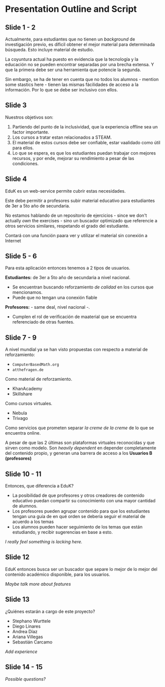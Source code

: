 # Presentation Outline and Script

## Slide 1 - 2

Actualmente, para estudiantes que no tienen un *background* de investigación previo, es díficil obtener el mejor material para determinada búsqueda. Esto incluye material de estudio.

La coyuntura actual ha puesto en evidencia que la tecnología y la educación no se pueden encontrar separadas por una brecha extensa. Y que la primera debe ser una herramienta que potencie la segunda.

Sin embargo, se ha de tener en cuenta que no todos los alumnos - mention some stastics here - tienen las mismas fácilidades de acceso a la información. Por lo que se debe ser inclusivo con ellos.  

## Slide 3

Nuestros objetivos son:

1. Partiendo del punto de la inclusividad, que la experiencia offline sea un factor importante.
2. Los cursos a tratar estan relacionados a STEAM.
3. El material de estos cursos debe ser confiable, estar vaalidado como útil para ellos.
4. Lo que se espera, es que los estudiantes puedan trabajar con mejores recursos, y por ende, mejorar su rendimiento a pesar de las condiciones.

## Slide 4

EduK es un web-service permite cubrir estas necesidades. 

Este debe permitir a profesores subir material educativo para estudiantes de 3er a 5to año de secundaria. 

No estamos hablando de un repositorio de ejercicios - since we don't actually *own* the exercises - sino un buscador optimizado que referencie a otros servicios similares, respetando el grado del estudiante. 

Contará con una función paara ver y utilizar el material sin conexión a Internet

## Slide 5 - 6

Para esta aplicación entonces tenemos a 2 tipos de usuarios.

**Estudiantes:** de 3er a 5to año de secundaria a nivel nacional. 

* Se encuentran buscando reforzamiento *de calidad* en los cursos que mencionamos.
* Puede que no tengan una conexión fiable

**Profesores:** - same deal, nivel nacional -. 

* Cumplen el rol de verificación de maaterial que se encuentra referenciado de otras fuentes.

## Slide 7 - 9

A nivel mundial ya se han visto propuestas con respecto a material de reforzamiento:

* `ComputerBasedMath.org`
* `atthefragen.de`

Como material de reforzamiento.

* KhanAcademy
* Skillshare

Como cursos virtuales.

* Nebula
* Trivago

Como servicios que prometen separar *la creme de la creme* de lo que se encuentra online.

A pesar de que las 2 últimas son plataformas virtuales reconocidas y que sirven como modelo. Son *heavily dependent* en depender completamente del contenido propio, y generan una barrera de acceso a los **Usuarios B (profesores)**

## Slide 10 - 11

Entonces, que diferencia a EduK?

* La posibilidad de que profesores y otros creadores de contenido educativo puedan compartir su conocimiento con una mayor cantidad de alumnos. 
* Los profesores pueden agrupar contenido para que los estudiantes tengan una guía de en qué orden se debería seguir el material de acuerdo a los temas
* Los alumnos pueden hacer seguimiento de los temas que están estudiando, y recibir sugerencias en base a esto.

*I really feel something is lacking here.*

## Slide 12

EduK entonces busca ser un buscador que separe lo mejor de lo mejor del contenido académico disponible, para los usuarios. 

*Maybe talk more about features*

## Slide 13

¿Quiénes estarán a cargo de este proyecto?

* Stephano Wurttele
* Diego Linares
* Andrea Díaz
* Ariana Villegas
* Sebastián Carcamo

*Add experience*

## Slide 14 - 15

*Possible questions?*
